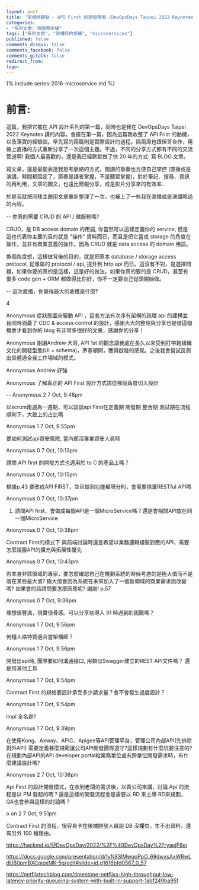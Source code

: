 ```yaml
---
layout: post
title: "架構師觀點 - API First 的開發策略 (DevOpsDays Taipei 2022 Keynotes)"
categories:
- "系列文章: 微服務架構"
tags: ["系列文章", "架構師的修練", "microservices"]
published: false
comments_disqus: false
comments_facebook: false
comments_gitalk: false
redirect_from:
logo:
---
```



<!--more-->

{% include series-2016-microservice.md %}



# 前言:


這篇，我把它擺在 API 設計系列的第一篇，同時也是我在 DevOpsDays Taipei 2022 Keynotes 講的內容。會擺在第一篇，因為這篇我收整了 API Frist 的動機，以及落實的經驗談。早先寫的兩篇則是實際設計的過程。隔兩周也跟保哥合作，用線上直播的方式重新分享了一次這個主題。不過，不同的分享方式都有不同的交流管道啊! 我個人最喜歡的，還是我已經默默做了快 20 年的方式: 寫 BLOG 文章。

寫文章，還是最能表達我思考脈絡的方式，閱讀的節奏也方便自己掌控 (直播或是演講，時間都固定了，節奏是講者掌握，不是聽眾掌握)，對於筆記、搜尋、資訊的再利用，文章的圖文，也遠比簡報分享，或是影片分享來的有效率..

於是我就把同樣主題用文章重新整理了一次，也補上了一些我在直播或是演講略過的內容。











--
你真的需要 CRUD 的 API / 微服務嗎?

CRUD，是 DB access domain 的用語, 你當然可以這樣定義你的 service, 但是這也代表你主要的目的就是 "操作" 資料而已，而且是把它當成 storage 的角度在操作，並非有商業意義的操作。因為 CRUD 就是 data access 的 domain 用語。

換個角度想，這樣做背後的目的，就是把原本 database / storage access protocol, 從專屬的 protocol / api, 提升到 http api 而已。這沒有不對，是選擇問題，如果你要的真的是這樣，這是好的做法。如果你真的要的是 CRUD，甚至有很多 code gen + ORM 都做得比你好，你不一定要自己從頭開始做。







--
這次直播，你覺得最大的收穫是什麼?

4

Anonymous
從狀態圖來驅動 API ，這套方法有次序有架構的疏理 api 的建構並且同時涵蓋了 CDC & access control 的設計，感謝大大的整理與分享也是借這個機會才看到你的 blog 有非常多很好的文章，感謝你的分享！

Anonymous
謝謝Andrew 大哥, API 1st 的觀念讓我處在長久以來受到打帶跑組織文化的開發型態(UI + schema)，茅塞頓開，獲得啟發的感覺。之後我會嘗試反芻出具體適合我工作場域的模式。

Anonymous
Andrew 好強

Anonymous
了解真正的 API First 設計方式該從哪個角度切入設計





--
Anonymous
 2
 7 Oct, 9:48pm



以scrum兩週為一週期，可以談談api First在定義期 開發期 整合期 測試期在流程順利下，大致上的占比嗎


Anonymous
 1
 7 Oct, 9:55pm



要如何測試api資安風險, 當內部沒專業資安人員時


Anonymous
 0
 7 Oct, 10:13pm



請問 API first 的開發方式也適用於 to C 的產品上嗎？


Anonymous
 0
 7 Oct, 10:15pm



根據p.43 要改成API FIRST，並且做到功能權限分則，會需要捨棄RESTful API嗎


Anonymous
 0
 7 Oct, 10:37pm



1. 請問API first，會做成每個API是一個MicroService嗎？還是會相關API放在同一個MicroService


Anonymous
 0
 7 Oct, 10:38pm



Contract First的模式下 與前端討論時還是希望以業務邏輯組裝對應的API，需要怎麼說服API的擴充與拓展性優先


Anonymous
 0
 7 Oct, 10:43pm



若本身非該領域的專家，要怎麼確認自己在規劃系統的時候考慮的是極大值而不是落在某些最大值? 極大值會因為系統在未來加入了一個新領域的商業需求而改變嗎? 如果會的話請問要怎麼因應呢? 謝謝! p.57

Anonymous
 0
 7 Oct, 9:36pm


理想很豐滿，現實很骨感。可以分享些導入 91 時遇到的困難嗎？


Anonymous
 1
 7 Oct, 9:56pm


何種人格特質適合當架構師？


Anonymous
 1
 7 Oct, 9:56pm


開發出api時, 團隊要如何溝通接口, 用類似Swagger建立的REST API文件嗎？ 還是用其他工具


Anonymous
 1
 7 Oct, 9:54pm


Contract First 的規格要設計承受多少請求量？會不會發生過度設計？


Anonymous
 1
 7 Oct, 9:54pm


lmpl 全名是?


Anonymous
 1
 7 Oct, 9:39pm


在使用Kong、Axway、APIC、Apigee等API管理平台，管理公司內部API(先排除對外API) 需要定義甚麼規範讓公司API開發團隊遵守?這樣規劃有什麼坑要注意的? 在規劃內部API的API developer portal給業務單位或有跨單位開發需求時，有什麼建議設計嗎?


Anonymous
 2
 7 Oct, 10:38pm


Api First 的設計開發模式，在收到老闆的需求後，以貴公司來講，討論 Api 的流程是以 PM 發起的嗎？還是這樣的開發流程會是需要以 RD 來主導 RD來規劃，QA也會參與這樣的討論嗎？


o
on
 2
 7 Oct, 9:51pm


Contract First 的流程，很容易卡在後端開發人員說 DB 沒欄位，生不出資料，還有另外 100 種理由。



https://hackmd.io/@DevOpsDay/2022/%2F%40DevOpsDay%2FryaejF6ei


https://docs.google.com/presentation/d/1yN8SlMwqoPpO_69dwxsAxWRwLdUB0pmBXCpioxMK-5g/edit#slide=id.g1616bfd0567_0_57


https://netflixtechblog.com/timestone-netflixs-high-throughput-low-latency-priority-queueing-system-with-built-in-support-1abf249ba95f